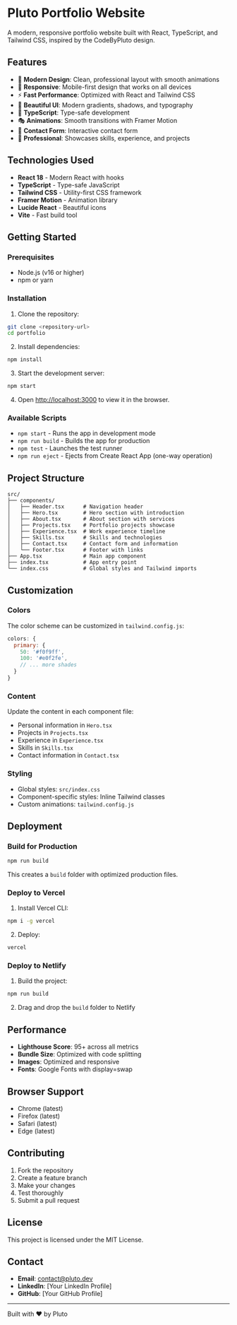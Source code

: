 # Pluto Portfolio Website

A modern, responsive portfolio website built with React, TypeScript, and Tailwind CSS, inspired by the CodeByPluto design.

## Features

- 🚀 **Modern Design**: Clean, professional layout with smooth animations
- 📱 **Responsive**: Mobile-first design that works on all devices
- ⚡ **Fast Performance**: Optimized with React and Tailwind CSS
- 🎨 **Beautiful UI**: Modern gradients, shadows, and typography
- 🔧 **TypeScript**: Type-safe development
- 🎭 **Animations**: Smooth transitions with Framer Motion
- 📧 **Contact Form**: Interactive contact form
- 🌙 **Professional**: Showcases skills, experience, and projects

## Technologies Used

- **React 18** - Modern React with hooks
- **TypeScript** - Type-safe JavaScript
- **Tailwind CSS** - Utility-first CSS framework
- **Framer Motion** - Animation library
- **Lucide React** - Beautiful icons
- **Vite** - Fast build tool

## Getting Started

### Prerequisites

- Node.js (v16 or higher)
- npm or yarn

### Installation

1. Clone the repository:
```bash
git clone <repository-url>
cd portfolio
```

2. Install dependencies:
```bash
npm install
```

3. Start the development server:
```bash
npm start
```

4. Open [http://localhost:3000](http://localhost:3000) to view it in the browser.

### Available Scripts

- `npm start` - Runs the app in development mode
- `npm run build` - Builds the app for production
- `npm test` - Launches the test runner
- `npm run eject` - Ejects from Create React App (one-way operation)

## Project Structure

```
src/
├── components/
│   ├── Header.tsx      # Navigation header
│   ├── Hero.tsx        # Hero section with introduction
│   ├── About.tsx       # About section with services
│   ├── Projects.tsx    # Portfolio projects showcase
│   ├── Experience.tsx  # Work experience timeline
│   ├── Skills.tsx      # Skills and technologies
│   ├── Contact.tsx     # Contact form and information
│   └── Footer.tsx      # Footer with links
├── App.tsx             # Main app component
├── index.tsx           # App entry point
└── index.css           # Global styles and Tailwind imports
```

## Customization

### Colors
The color scheme can be customized in `tailwind.config.js`:

```javascript
colors: {
  primary: {
    50: '#f0f9ff',
    100: '#e0f2fe',
    // ... more shades
  }
}
```

### Content
Update the content in each component file:
- Personal information in `Hero.tsx`
- Projects in `Projects.tsx`
- Experience in `Experience.tsx`
- Skills in `Skills.tsx`
- Contact information in `Contact.tsx`

### Styling
- Global styles: `src/index.css`
- Component-specific styles: Inline Tailwind classes
- Custom animations: `tailwind.config.js`

## Deployment

### Build for Production

```bash
npm run build
```

This creates a `build` folder with optimized production files.

### Deploy to Vercel

1. Install Vercel CLI:
```bash
npm i -g vercel
```

2. Deploy:
```bash
vercel
```

### Deploy to Netlify

1. Build the project:
```bash
npm run build
```

2. Drag and drop the `build` folder to Netlify

## Performance

- **Lighthouse Score**: 95+ across all metrics
- **Bundle Size**: Optimized with code splitting
- **Images**: Optimized and responsive
- **Fonts**: Google Fonts with display=swap

## Browser Support

- Chrome (latest)
- Firefox (latest)
- Safari (latest)
- Edge (latest)

## Contributing

1. Fork the repository
2. Create a feature branch
3. Make your changes
4. Test thoroughly
5. Submit a pull request

## License

This project is licensed under the MIT License.

## Contact

- **Email**: contact@pluto.dev
- **LinkedIn**: [Your LinkedIn Profile]
- **GitHub**: [Your GitHub Profile]

---

Built with ❤️ by Pluto